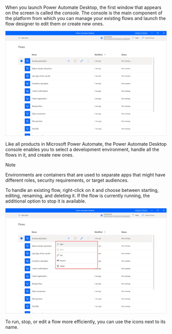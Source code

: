 When you launch Power Automate Desktop, the first window that appears on the screen is called the *console*. The console is the main component of the platform from which you can manage your existing flows and launch the flow designer to edit them or create new ones. 

![Power Automate Desktop console.](..\media\console.png)

Like all products in Microsoft Power Automate, the Power Automate Desktop console enables you to select a development environment, handle all the flows in it, and create new ones.

 > [!NOTE]
 > Environments are containers that are used to separate apps that might have different roles, security requirements, or target audiences.

To handle an existing flow, right-click on it and choose between starting, editing, renaming, and deleting it. If the flow is currently running, the additional option to stop it is available. 

![Available actions in the Power Automate Desktop console.](..\media\console-actions.png)

To run, stop, or edit a flow more efficiently, you can use the icons next to its name. 
